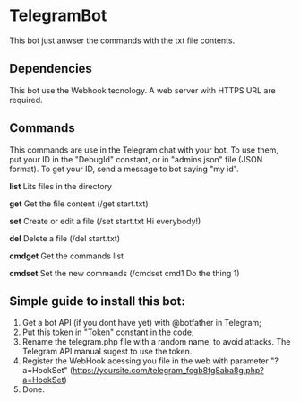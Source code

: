 # TelegramBot

This bot just anwser  the commands with the txt file contents.

## Dependencies

This bot use the Webhook tecnology. A web server with HTTPS URL are required.

## Commands

This commands are use in the Telegram chat with your bot.
To use them, put your ID in the "DebugId" constant, or in "admins.json" file (JSON format).
To get your ID, send a message to bot saying "my id".

**list** Lits files in the directory

**get** Get the file content (/get start.txt)

**set** Create or edit a file (/set start.txt Hi everybody!)

**del** Delete a file (/del start.txt)

**cmdget** Get the commands list

**cmdset** Set the new commands (/cmdset cmd1 Do the thing 1)


## Simple guide to install this bot:

1) Get a bot API (if you dont have yet) with @botfather in Telegram;
2) Put this token in "Token" constant in the code;
3) Rename the telegram.php file with a random name, to avoid attacks. The Telegram API manual sugest to use the token.
4) Register the WebHook acessing you file in the web with parameter "?a=HookSet" (https://yoursite.com/telegram_fcgb8fg8aba8g.php?a=HookSet)
5) Done.
